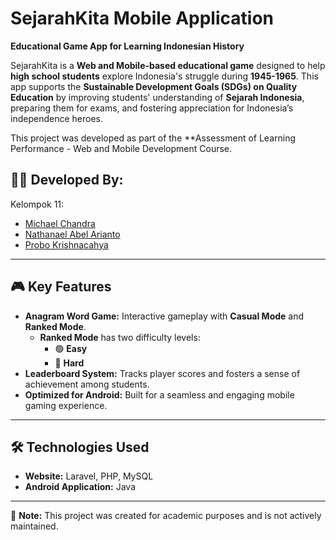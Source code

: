 # SejarahKita Mobile Application  

**Educational Game App for Learning Indonesian History**  

SejarahKita is a **Web and Mobile-based educational game** designed to help **high school students** explore Indonesia's struggle during **1945-1965**. This app supports the **Sustainable Development Goals (SDGs) on Quality Education** by improving students' understanding of **Sejarah Indonesia**, preparing them for exams, and fostering appreciation for Indonesia’s independence heroes.  

This project was developed as part of the **Assessment of Learning Performance - Web and Mobile Development Course.  

## 👨‍💻 Developed By:  
Kelompok 11:  
- [Michael Chandra](https://www.macefs.com/)  
- [Nathanael Abel Arianto](http://bit.ly/nathanaelabel)  
- [Probo Krishnacahya](https://s.id/cahyaa)  

---

## 🎮 Key Features  
- **Anagram Word Game:** Interactive gameplay with **Casual Mode** and **Ranked Mode**.  
  - **Ranked Mode** has two difficulty levels:  
    - 🟢 **Easy**  
    - 🔴 **Hard**  
- **Leaderboard System:** Tracks player scores and fosters a sense of achievement among students.  
- **Optimized for Android:** Built for a seamless and engaging mobile gaming experience.  

---

## 🛠️ Technologies Used  
- **Website:** Laravel, PHP, MySQL  
- **Android Application:** Java 

---

📌 **Note:** This project was created for academic purposes and is not actively maintained. 
